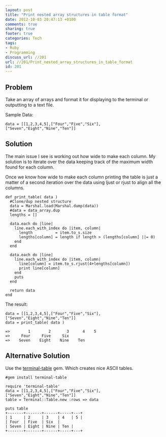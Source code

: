 ```yaml
---
layout: post
title: "Print nested array structures in table format"
date: 2012-10-03 20:47:13 +0100 
comments: true
sharing: true
footer: true
categories: Tech
tags:
- Ruby
- Programming
discuss_url: //201
url: //201/Print_nested_array_structures_in_table_format
id: 201
---
```

Problem
--

Take an array of arrays and format it for displaying to the terminal or outputting to a text file.

Sample Data:
   
    data = [[1,2,3,4,5],["Four","Five","Six"],["Seven","Eight","Nine","Ten"]]

Solution
--

The main issue I see is working out how wide to make each column. My solution is to iterate over the data keeping track of the maximum width found for each column.

Once we know how wide to make each column printing the table is just a matter of a second iteration over the data using ljust or rjust to align all the columns.

    def print_table( data )
      #Clone/dup nested structure
      data = Marshal.load(Marshal.dump(data))
      #data = data_array.dup
      lengths = []
    
      data.each do |line| 
        line.each_with_index do |item, column| 
          length          = item.to_s.size
          lengths[column] = length if length > (lengths[column] ||= 0)
        end
      end
    
      data.each do |line| 
        line.each_with_index do |item, column|
          line[column] = item.to_s.rjust(4+lengths[column])
          print line[column]
        end
        puts
      end
    
      return data
    end

The result:

    data = [[1,2,3,4,5],["Four","Five","Six"],["Seven","Eight","Nine","Ten"]]
    data = print_table( data )
    
    =>        1        2       3      4    5    
    =>     Four     Five     Six
    =>    Seven    Eight    Nine    Ten

Alternative Solution
--

Use the [terminal-table](http://github.com/visionmedia/terminal-table) gem. Which creates nice ASCII tables.

    #gem install terminal-table

    require 'terminal-table'
    data = [[1,2,3,4,5],["Four","Five","Six"],["Seven","Eight","Nine","Ten"]]
    table = Terminal::Table.new :rows => data

    puts table
    +-------+-------+------+-----+---+
    | 1     | 2     | 3    | 4   | 5 |
    | Four  | Five  | Six  |
    | Seven | Eight | Nine | Ten |
    +-------+-------+------+-----+---+

